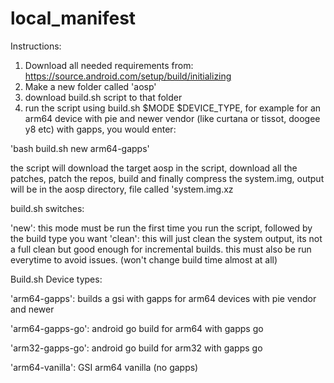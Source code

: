 # local_manifest
Instructions:
1. Download all needed requirements from: https://source.android.com/setup/build/initializing
2. Make a new folder called 'aosp'
3. download build.sh script to that folder
4. run the script using build.sh $MODE $DEVICE_TYPE,
for example for an arm64 device with pie and newer vendor (like curtana or tissot, doogee y8 etc) with gapps, you would enter:

'bash build.sh new arm64-gapps'

the script will download the target aosp in the script, download all the patches, patch the repos, build and finally compress the system.img, output will be in the aosp directory,
file called 'system.img.xz

build.sh switches: 

'new': this mode must be run the first time you run the script, followed by the build type you want
'clean': this will just clean the system output, its not a full clean but good enough for incremental builds. this must also be run everytime to avoid issues. (won't change build time almost at all)

Build.sh Device types:

'arm64-gapps': builds a gsi with gapps for arm64 devices with pie vendor and newer

'arm64-gapps-go': android go build for arm64 with gapps go

'arm32-gapps-go': android go build for arm32 with gapps go

'arm64-vanilla': GSI arm64 vanilla (no gapps)
